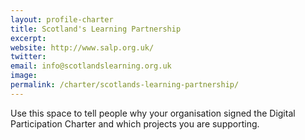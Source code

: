 ```yaml
---
layout: profile-charter
title: Scotland's Learning Partnership
excerpt: 
website: http://www.salp.org.uk/
twitter: 
email: info@scotlandslearning.org.uk
image: 
permalink: /charter/scotlands-learning-partnership/ 
---
```


Use this space to tell people why your organisation signed the Digital Participation Charter and which projects you are supporting.
